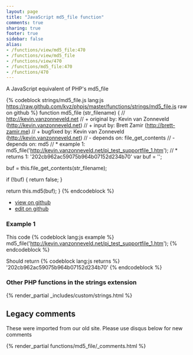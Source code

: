 ```yaml
---
layout: page
title: "JavaScript md5_file function"
comments: true
sharing: true
footer: true
sidebar: false
alias:
- /functions/view/md5_file:470
- /functions/view/md5_file
- /functions/view/470
- /functions/md5_file:470
- /functions/470
---
```

<!-- Generated by Rakefile:build -->
A JavaScript equivalent of PHP's md5_file

{% codeblock strings/md5_file.js lang:js https://raw.github.com/kvz/phpjs/master/functions/strings/md5_file.js raw on github %}
function md5_file (str_filename) {
  // http://kevin.vanzonneveld.net
  // +   original by: Kevin van Zonneveld (http://kevin.vanzonneveld.net)
  // +      input by: Brett Zamir (http://brett-zamir.me)
  // +   bugfixed by: Kevin van Zonneveld (http://kevin.vanzonneveld.net)
  // -    depends on: file_get_contents
  // -    depends on: md5
  // *     example 1: md5_file('http://kevin.vanzonneveld.net/pj_test_supportfile_1.htm');
  // *     returns 1: '202cb962ac59075b964b07152d234b70'
  var buf = '';

  buf = this.file_get_contents(str_filename);

  if (!buf) {
    return false;
  }

  return this.md5(buf);
}
{% endcodeblock %}

 - [view on github](https://github.com/kvz/phpjs/blob/master/functions/strings/md5_file.js)
 - [edit on github](https://github.com/kvz/phpjs/edit/master/functions/strings/md5_file.js)

### Example 1
This code
{% codeblock lang:js example %}
md5_file('http://kevin.vanzonneveld.net/pj_test_supportfile_1.htm');
{% endcodeblock %}

Should return
{% codeblock lang:js returns %}
'202cb962ac59075b964b07152d234b70'
{% endcodeblock %}


### Other PHP functions in the strings extension
{% render_partial _includes/custom/strings.html %}
## Legacy comments
These were imported from our old site. Please use disqus below for new comments
<div style="overflow-y: scroll; max-height: 500px;">
{% render_partial functions/md5_file/_comments.html %}
</div>
